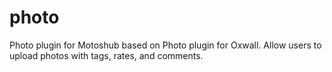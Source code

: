 # photo
Photo plugin for Motoshub based on Photo plugin for Oxwall. Allow users to upload photos with tags, rates, and comments.
